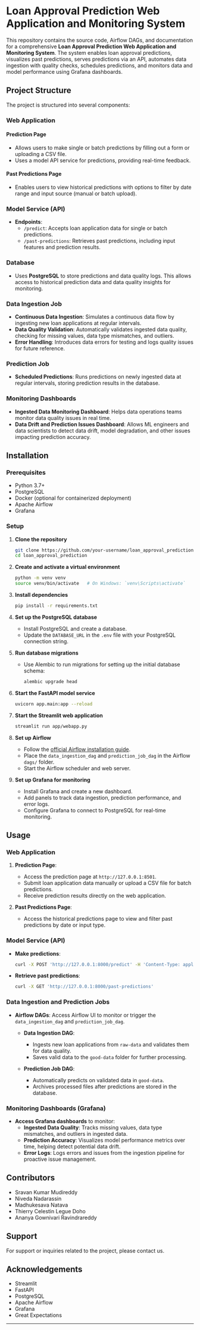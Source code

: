 # Loan Approval Prediction Web Application and Monitoring System

This repository contains the source code, Airflow DAGs, and documentation for a comprehensive **Loan Approval Prediction Web Application and Monitoring System**. The system enables loan approval predictions, visualizes past predictions, serves predictions via an API, automates data ingestion with quality checks, schedules predictions, and monitors data and model performance using Grafana dashboards.

## Project Structure

The project is structured into several components:

### Web Application

#### **Prediction Page**
- Allows users to make single or batch predictions by filling out a form or uploading a CSV file.
- Uses a model API service for predictions, providing real-time feedback.
  
#### **Past Predictions Page**
- Enables users to view historical predictions with options to filter by date range and input source (manual or batch upload).

### Model Service (API)

- **Endpoints**:
  - `/predict`: Accepts loan application data for single or batch predictions.
  - `/past-predictions`: Retrieves past predictions, including input features and prediction results.
  
### Database

- Uses **PostgreSQL** to store predictions and data quality logs. This allows access to historical prediction data and data quality insights for monitoring.

### Data Ingestion Job

- **Continuous Data Ingestion**: Simulates a continuous data flow by ingesting new loan applications at regular intervals.
- **Data Quality Validation**: Automatically validates ingested data quality, checking for missing values, data type mismatches, and outliers.
- **Error Handling**: Introduces data errors for testing and logs quality issues for future reference.

### Prediction Job

- **Scheduled Predictions**: Runs predictions on newly ingested data at regular intervals, storing prediction results in the database.

### Monitoring Dashboards

- **Ingested Data Monitoring Dashboard**: Helps data operations teams monitor data quality issues in real time.
- **Data Drift and Prediction Issues Dashboard**: Allows ML engineers and data scientists to detect data drift, model degradation, and other issues impacting prediction accuracy.

## Installation

### Prerequisites
- Python 3.7+
- PostgreSQL
- Docker (optional for containerized deployment)
- Apache Airflow
- Grafana

### Setup

1. **Clone the repository**
   ```bash
   git clone https://github.com/your-username/loan_approval_prediction.git
   cd loan_approval_prediction
   ```

2. **Create and activate a virtual environment**
   ```bash
   python -m venv venv
   source venv/bin/activate   # On Windows: `venv\Scripts\activate`
   ```

3. **Install dependencies**
   ```bash
   pip install -r requirements.txt
   ```

4. **Set up the PostgreSQL database**
   - Install PostgreSQL and create a database.
   - Update the `DATABASE_URL` in the `.env` file with your PostgreSQL connection string.

5. **Run database migrations**
   - Use Alembic to run migrations for setting up the initial database schema:
     ```bash
     alembic upgrade head
     ```

6. **Start the FastAPI model service**
   ```bash
   uvicorn app.main:app --reload
   ```

7. **Start the Streamlit web application**
   ```bash
   streamlit run app/webapp.py
   ```

8. **Set up Airflow**
   - Follow the [official Airflow installation guide](https://airflow.apache.org/docs/apache-airflow/stable/installation/index.html).
   - Place the `data_ingestion_dag` and `prediction_job_dag` in the Airflow `dags/` folder.
   - Start the Airflow scheduler and web server.

9. **Set up Grafana for monitoring**
   - Install Grafana and create a new dashboard.
   - Add panels to track data ingestion, prediction performance, and error logs.
   - Configure Grafana to connect to PostgreSQL for real-time monitoring.

## Usage

### Web Application

1. **Prediction Page**: 
   - Access the prediction page at `http://127.0.0.1:8501`.
   - Submit loan application data manually or upload a CSV file for batch predictions.
   - Receive prediction results directly on the web application.

2. **Past Predictions Page**:
   - Access the historical predictions page to view and filter past predictions by date or input type.

### Model Service (API)

- **Make predictions**:
  ```bash
  curl -X POST 'http://127.0.0.1:8000/predict' -H 'Content-Type: application/json' -d '{"loan_amount": 10000, "income": 50000, ...}'
  ```
- **Retrieve past predictions**:
  ```bash
  curl -X GET 'http://127.0.0.1:8000/past-predictions'
  ```

### Data Ingestion and Prediction Jobs

- **Airflow DAGs**: Access Airflow UI to monitor or trigger the `data_ingestion_dag` and `prediction_job_dag`.
  
  - **Data Ingestion DAG**:
    - Ingests new loan applications from `raw-data` and validates them for data quality.
    - Saves valid data to the `good-data` folder for further processing.

  - **Prediction Job DAG**:
    - Automatically predicts on validated data in `good-data`.
    - Archives processed files after predictions are stored in the database.

### Monitoring Dashboards (Grafana)

- **Access Grafana dashboards** to monitor:
  - **Ingested Data Quality**: Tracks missing values, data type mismatches, and outliers in ingested data.
  - **Prediction Accuracy**: Visualizes model performance metrics over time, helping detect potential data drift.
  - **Error Logs**: Logs errors and issues from the ingestion pipeline for proactive issue management.

## Contributors

- Sravan Kumar Mudireddy
- Niveda Nadarassin
- Madhukesava Natava
- Thierry Celestin Legue Doho
- Ananya Gownivari Ravindrareddy

## Support

For support or inquiries related to the project, please contact us.

## Acknowledgements

- Streamlit
- FastAPI
- PostgreSQL
- Apache Airflow
- Grafana
- Great Expectations

---